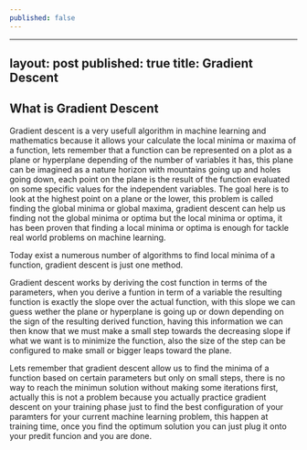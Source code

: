 ```yaml
---
published: false
---
```

---
layout: post
published: true
title: Gradient Descent
---

## What is Gradient Descent
Gradient descent is a very usefull algorithm in machine learning and mathematics because it allows your calculate the local minima or maxima of a function, lets remember that a function can be represented on a plot as a plane or hyperplane depending of the number of variables it has, this plane can be imagined as a nature horizon with mountains going up and holes going down, each point on the plane is the result of the function evaluated on some specific values for the  independent variables. The goal here is to look at the highest point on a plane or the lower,  this problem is called finding the global minima or global maxima, gradient descent can help us finding not the global minima or optima but the local minima or optima, it has been proven that finding a local minima or optima is enough for tackle real world problems on machine learning.

Today exist a numerous number of algorithms to find local minima of a function, gradient descent is just one method.

Gradient descent works by deriving the cost function in terms of the parameters, when you derive a funtion in term of a variable the resulting function is exactly the slope over the actual function, with this slope we can guess wether the plane or hyperplane is going up or down depending on the sign of the resulting derived function, having this information we can then know that we must make a small step towards the decreasing slope if what we want is to minimize the function, also the size of the step can be configured to make small or bigger leaps toward the plane.

Lets remember that gradient descent allow us to find the minima of a function based on certain parameters but only on small steps, there is no way to reach the minimun solution without making some iterations first, actually this is not a problem because you actually practice gradient descent on your training phase just to find the best configuration of your paramters for your current machine learning problem, this happen at training time, once you find the optimum solution you can just plug it onto your predit funcion and you are done.
